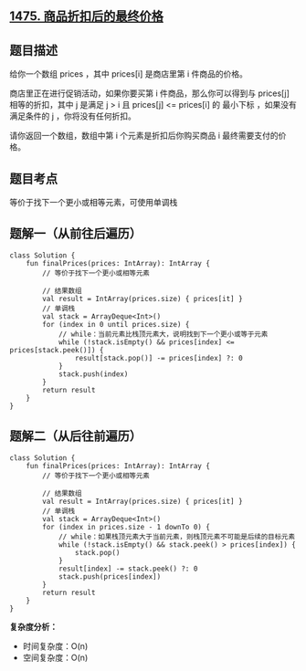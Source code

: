 ## [1475. 商品折扣后的最终价格](https://leetcode.cn/problems/final-prices-with-a-special-discount-in-a-shop/)

## 题目描述

给你一个数组 prices ，其中 prices[i] 是商店里第 i 件商品的价格。

商店里正在进行促销活动，如果你要买第 i 件商品，那么你可以得到与 prices[j] 相等的折扣，其中 j 是满足 j > i 且 prices[j] <= prices[i] 的 最小下标 ，如果没有满足条件的 j ，你将没有任何折扣。

请你返回一个数组，数组中第 i 个元素是折扣后你购买商品 i 最终需要支付的价格。

## 题目考点

等价于找下一个更小或相等元素，可使用单调栈

## 题解一（从前往后遍历）

```
class Solution {
    fun finalPrices(prices: IntArray): IntArray {
        // 等价于找下一个更小或相等元素

        // 结果数组
        val result = IntArray(prices.size) { prices[it] }
        // 单调栈
        val stack = ArrayDeque<Int>()
        for (index in 0 until prices.size) {
            // while：当前元素比栈顶元素大，说明找到下一个更小或等于元素
            while (!stack.isEmpty() && prices[index] <= prices[stack.peek()]) {
                result[stack.pop()] -= prices[index] ?: 0
            }
            stack.push(index)
        }
        return result
    }
}
```

## 题解二（从后往前遍历）
 
```
class Solution {
    fun finalPrices(prices: IntArray): IntArray {
        // 等价于找下一个更小或相等元素

        // 结果数组
        val result = IntArray(prices.size) { prices[it] }
        // 单调栈
        val stack = ArrayDeque<Int>()
        for (index in prices.size - 1 downTo 0) {
            // while：如果栈顶元素大于当前元素，则栈顶元素不可能是后续的目标元素
            while (!stack.isEmpty() && stack.peek() > prices[index]) {
                stack.pop()
            }
            result[index] -= stack.peek() ?: 0
            stack.push(prices[index])
        }
        return result
    }
}
```

**复杂度分析：**

- 时间复杂度：O(n)
- 空间复杂度：O(n) 
